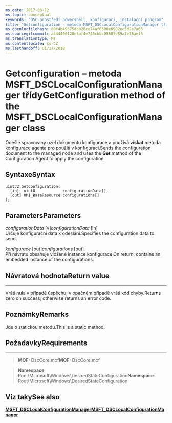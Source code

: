 ```yaml
---
ms.date: 2017-06-12
ms.topic: conceptual
keywords: "DSC prostředí powershell, konfiguraci, instalační program"
title: "Getconfiguration – metoda MSFT_DSCLocalConfigurationManager třídy"
ms.openlocfilehash: 60f4b49575dbb28ce74af0500e6982ec5d2e7a66
ms.sourcegitcommit: a444406120e5af4e746cbbc0558fe89a7e78aef6
ms.translationtype: MT
ms.contentlocale: cs-CZ
ms.lasthandoff: 01/17/2018
---
```

# <a name="getconfiguration-method-of-the-msftdsclocalconfigurationmanager-class"></a><span data-ttu-id="36c2c-103">Getconfiguration – metoda MSFT_DSCLocalConfigurationManager třídy</span><span class="sxs-lookup"><span data-stu-id="36c2c-103">GetConfiguration method of the MSFT_DSCLocalConfigurationManager class</span></span>

<span data-ttu-id="36c2c-104">Odešle spravovaný uzel dokumentu konfigurace a používá **získat** metoda konfigurace agenta pro použití v konfiguraci.</span><span class="sxs-lookup"><span data-stu-id="36c2c-104">Sends the configuration document to the managed node and uses the **Get** method of the Configuration Agent to apply the configuration.</span></span>

<a name="syntax"></a><span data-ttu-id="36c2c-105">Syntaxe</span><span class="sxs-lookup"><span data-stu-id="36c2c-105">Syntax</span></span>
------

```mof
uint32 GetConfiguration(
  [in]  uint8            configurationData[],
  [out] OMI_BaseResource configurations[]
);
```

<a name="parameters"></a><span data-ttu-id="36c2c-106">Parameters</span><span class="sxs-lookup"><span data-stu-id="36c2c-106">Parameters</span></span>
----------

<span data-ttu-id="36c2c-107">*configurationData* \[v\]</span><span class="sxs-lookup"><span data-stu-id="36c2c-107">*configurationData* \[in\]</span></span>  
<span data-ttu-id="36c2c-108">Určuje konfigurační data k odeslání.</span><span class="sxs-lookup"><span data-stu-id="36c2c-108">Specifies the configuration data to send.</span></span>

<span data-ttu-id="36c2c-109">*konfigurace* \[out\]</span><span class="sxs-lookup"><span data-stu-id="36c2c-109">*configurations* \[out\]</span></span>  
<span data-ttu-id="36c2c-110">Při návratu obsahuje vložené instance konfigurace.</span><span class="sxs-lookup"><span data-stu-id="36c2c-110">On return, contains an embedded instance of the configurations.</span></span>

## <a name="return-value"></a><span data-ttu-id="36c2c-111">Návratová hodnota</span><span class="sxs-lookup"><span data-stu-id="36c2c-111">Return value</span></span>
------------

<span data-ttu-id="36c2c-112">Vrátí nula v případě úspěchu; v opačném případě vrátí kód chyby.</span><span class="sxs-lookup"><span data-stu-id="36c2c-112">Returns zero on success; otherwise returns an error code.</span></span>

## <a name="remarks"></a><span data-ttu-id="36c2c-113">Poznámky</span><span class="sxs-lookup"><span data-stu-id="36c2c-113">Remarks</span></span>

<span data-ttu-id="36c2c-114">Jde o statickou metodu.</span><span class="sxs-lookup"><span data-stu-id="36c2c-114">This is a static method.</span></span>

## <a name="requirements"></a><span data-ttu-id="36c2c-115">Požadavky</span><span class="sxs-lookup"><span data-stu-id="36c2c-115">Requirements</span></span>
------------
><span data-ttu-id="36c2c-116">**MOF:** DscCore.mof</span><span class="sxs-lookup"><span data-stu-id="36c2c-116">**MOF:** DscCore.mof</span></span>

><span data-ttu-id="36c2c-117">**Namespace**: Root\Microsoft\Windows\DesiredStateConfiguration</span><span class="sxs-lookup"><span data-stu-id="36c2c-117">**Namespace**: Root\Microsoft\Windows\DesiredStateConfiguration</span></span>


## <a name="see-also"></a><span data-ttu-id="36c2c-118">Viz taky</span><span class="sxs-lookup"><span data-stu-id="36c2c-118">See also</span></span>


[<span data-ttu-id="36c2c-119">**MSFT_DSCLocalConfigurationManager**</span><span class="sxs-lookup"><span data-stu-id="36c2c-119">**MSFT_DSCLocalConfigurationManager**</span></span>](msft-dsclocalconfigurationmanager.md)
 

 



